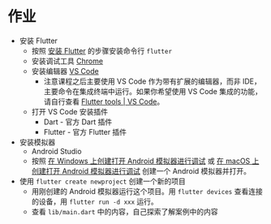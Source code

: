 # 作业

- 安装 Flutter
    - 按照 [安装 Flutter](./flutter-installation.md) 的步骤安装命令行 `flutter`
    - 安装调试工具 [Chrome](https://www.google.com/chrome/)
    - 安装编辑器 [VS Code](https://code.visualstudio.com)
        - 注意课程之后主要使用 VS Code 作为带有扩展的编辑器，而非 IDE，主要命令在集成终端中运行。如果你希望使用 VS Code 集成的功能，请自行查看 [Flutter tools | VS Code](https://docs.flutter.dev/development/tools/vs-code)。
    - 打开 VS Code 安装插件
        - Dart - 官方 Dart 插件
        - Flutter - 官方 Flutter 插件
- 安装模拟器
    - Android Studio
    - 按照 [在 Windows 上创建打开 Android 模拟器进行调试](./simulator-windows-android.md) 或 [在 macOS 上创建打开 Android 模拟器进行调试](./simulator-macos-android.md) 创建一个 Android 模拟器并打开。
- 使用 `flutter create newproject` 创建一个新的项目
    - 用刚创建的 Android 模拟器运行这个项目。用 `flutter devices` 查看连接的设备，用 `flutter run -d xxx` 运行。
    - 查看 `lib/main.dart` 中的内容，自己探索了解案例中的内容

